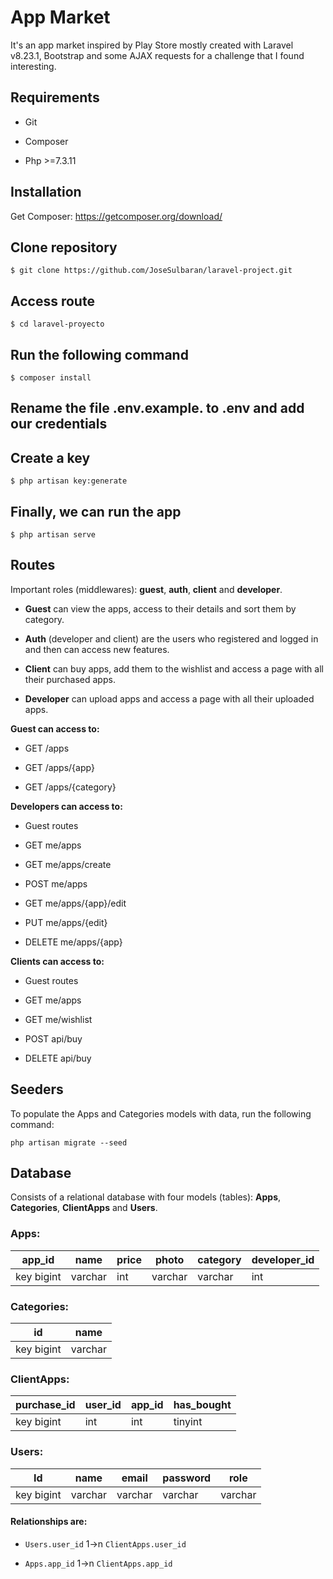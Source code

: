 
# App Market

  

It's an app market inspired by Play Store mostly created with Laravel v8.23.1, Bootstrap and some AJAX requests for a challenge that I found interesting.

  

## Requirements

  
* Git

* Composer

* Php >=7.3.11
  

## Installation


Get Composer: https://getcomposer.org/download/

 

## Clone repository

```
$ git clone https://github.com/JoseSulbaran/laravel-project.git
```

## Access route

```
$ cd laravel-proyecto
```

  

## Run the following command

  

```
$ composer install
```

  

## Rename the file __.env.example.__ to __.env__ and add our credentials

  
  

## Create a key

```
$ php artisan key:generate
```

  

## Finally, we can run the app

```
$ php artisan serve
```

  

## Routes

  

Important roles (middlewares): **guest**, **auth**, **client** and **developer**.

  

-  **Guest** can view the apps, access to their details and sort them by category.

-  **Auth** (developer and client) are the users who registered and logged in and then can access new features.

-  **Client** can buy apps, add them to the wishlist and access a page with all their purchased apps.

-  **Developer** can upload apps and access a page with all their uploaded apps.

  

**Guest can access to:**

- GET /apps

- GET /apps/{app}

- GET /apps/{category}

  

**Developers can access to:**

- Guest routes

- GET me/apps

- GET me/apps/create

- POST me/apps

- GET me/apps/{app}/edit

- PUT me/apps/{edit}

- DELETE me/apps/{app}

  

**Clients can access to:**

- Guest routes

- GET me/apps

- GET me/wishlist

- POST api/buy

- DELETE api/buy

  

## Seeders

  

To populate the Apps and Categories models with data, run the following command:

  

```
php artisan migrate --seed
```

## Database

  

Consists of a relational database with four models (tables): **Apps**, **Categories**, **ClientApps** and **Users**.

  

### Apps:

| app_id | name | price | photo | category | developer_id |
| --- | --- | --- | --- | --- | --- |
| key bigint | varchar | int | varchar | varchar | int |

### Categories:

| id | name |
| --- | --- |
| key bigint | varchar |

### ClientApps:
  
| purchase_id | user_id | app_id | has_bought |
| --- | --- | --- | --- |
| key bigint | int | int | tinyint |

### Users:

| Id | name | email | password | role |
| --- | --- | --- | --- | --- |
| key bigint | varchar | varchar | varchar | varchar |

  

#### Relationships are:

*  `Users.user_id` 1->n `ClientApps.user_id`

*  `Apps.app_id` 1->n `ClientApps.app_id`
